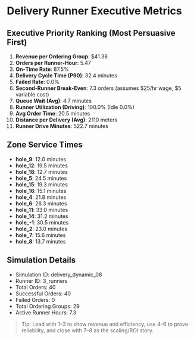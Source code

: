 # Delivery Runner Executive Metrics

## Executive Priority Ranking (Most Persuasive First)
1. **Revenue per Ordering Group**: $41.38
2. **Orders per Runner‑Hour**: 5.47
3. **On‑Time Rate**: 87.5%
4. **Delivery Cycle Time (P90)**: 32.4 minutes
5. **Failed Rate**: 0.0%
6. **Second‑Runner Break‑Even**: 7.3 orders (assumes $25/hr wage, $5 variable cost)
7. **Queue Wait (Avg)**: 4.7 minutes
8. **Runner Utilization (Driving)**: 100.0% (Idle 0.0%)
9. **Avg Order Time**: 20.5 minutes
10. **Distance per Delivery (Avg)**: 2110 meters
11. **Runner Drive Minutes**: 522.7 minutes

## Zone Service Times
- **hole_9**: 12.0 minutes
- **hole_12**: 19.5 minutes
- **hole_18**: 12.7 minutes
- **hole_5**: 24.5 minutes
- **hole_15**: 19.3 minutes
- **hole_16**: 15.1 minutes
- **hole_4**: 21.8 minutes
- **hole_6**: 26.3 minutes
- **hole_11**: 33.0 minutes
- **hole_14**: 31.2 minutes
- **hole_-1**: 30.5 minutes
- **hole_2**: 23.0 minutes
- **hole_7**: 15.6 minutes
- **hole_8**: 13.7 minutes


## Simulation Details
- Simulation ID: delivery_dynamic_08
- Runner ID: 3_runners
- Total Orders: 40
- Successful Orders: 40
- Failed Orders: 0
- Total Ordering Groups: 29
- Active Runner Hours: 7.3

> Tip: Lead with 1–3 to show revenue and efficiency, use 4–6 to prove reliability, and close with 7–8 as the scaling/ROI story.
